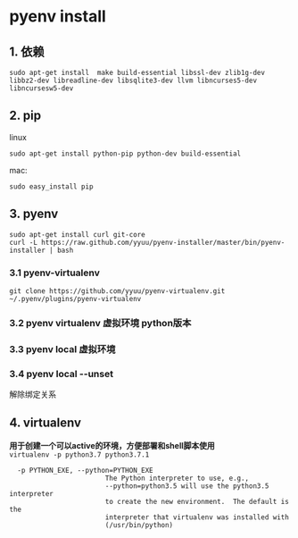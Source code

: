 # pyenv install
## 1. 依赖  


```
sudo apt-get install  make build-essential libssl-dev zlib1g-dev libbz2-dev libreadline-dev libsqlite3-dev llvm libncurses5-dev libncursesw5-dev
```



## 2. pip  


linux

```
sudo apt-get install python-pip python-dev build-essential
```

mac:

```
sudo easy_install pip
```


## 3. pyenv  


```
sudo apt-get install curl git-core
curl -L https://raw.github.com/yyuu/pyenv-installer/master/bin/pyenv-installer | bash
```


### 3.1 pyenv-virtualenv

    git clone https://github.com/yyuu/pyenv-virtualenv.git ~/.pyenv/plugins/pyenv-virtualenv


### 3.2 pyenv virtualenv 虚拟环境 python版本   


### 3.3 pyenv local 虚拟环境   

### 3.4 pyenv local --unset
解除绑定关系

## 4. virtualenv
**用于创建一个可以active的环境，方便部署和shell脚本使用**  
`virtualenv -p python3.7 python3.7.1`  
```
  -p PYTHON_EXE, --python=PYTHON_EXE
                        The Python interpreter to use, e.g.,
                        --python=python3.5 will use the python3.5 interpreter
                        to create the new environment.  The default is the
                        interpreter that virtualenv was installed with
                        (/usr/bin/python)
```

